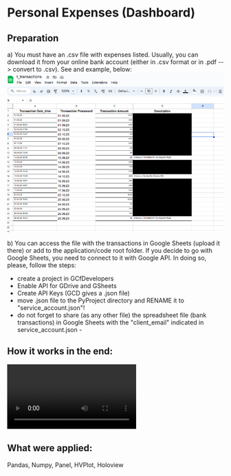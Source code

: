 # Personal Expenses (Dashboard)

## Preparation
a) You must have an .csv file with expenses listed. Usually, you can download it from your online bank account (either in .csv format or in .pdf --> convert to .csv). See and example, below:
![](transactions_sample.png)

b) You can access the file with the transactions in Google Sheets (upload it there) or add to the application/code root folder. If you decide to go with Google Sheets, you need to connect to it with Google API. 
In doing so, please, follow the steps:
- create a project in GCfDevelopers
- Enable API for GDrive and GSheets
- Create API Keys (GCD gives a .json file)
- move .json file to the PyProject directory and RENAME it to  "service_account.json"!
- do not forget to share (as any other file) the spreadsheet file (bank transactions) in Google Sheets with the "client_email" indicated in service_account.json -

## How it works in the end:

![](fin_dashboard.mp4)

## What were applied: 
Pandas, Numpy, Panel, HVPlot, Holoview

